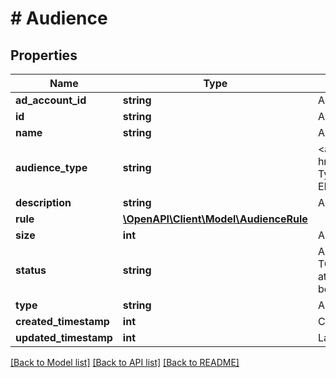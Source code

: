 # # Audience

## Properties

Name | Type | Description | Notes
------------ | ------------- | ------------- | -------------
**ad_account_id** | **string** | Ad account ID. | [optional]
**id** | **string** | Audience ID. | [optional]
**name** | **string** | Audience name. | [optional]
**audience_type** | **string** | &lt;a href&#x3D;\&quot;/docs/reference/glossary/#Audience Types\&quot;&gt;Audience types&lt;/a&gt;: ACTALIKE, ENGAGEMENT, CUSTOMER_LIST and VISITOR | [optional]
**description** | **string** | Audience description. | [optional]
**rule** | [**\OpenAPI\Client\Model\AudienceRule**](AudienceRule.md) |  | [optional]
**size** | **int** | Audience size. | [optional]
**status** | **string** | Audience status. READY, INITIALIZING, TOO_SMALL - Each audience list needs to have at least 100 people with Pinterest accounts before you can start using it. | [optional]
**type** | **string** | Always \&quot;audience\&quot;. | [optional]
**created_timestamp** | **int** | Creation time. Unix timestamp in seconds. | [optional]
**updated_timestamp** | **int** | Last update time. Unix timestamp in seconds. | [optional]

[[Back to Model list]](../../README.md#models) [[Back to API list]](../../README.md#endpoints) [[Back to README]](../../README.md)
